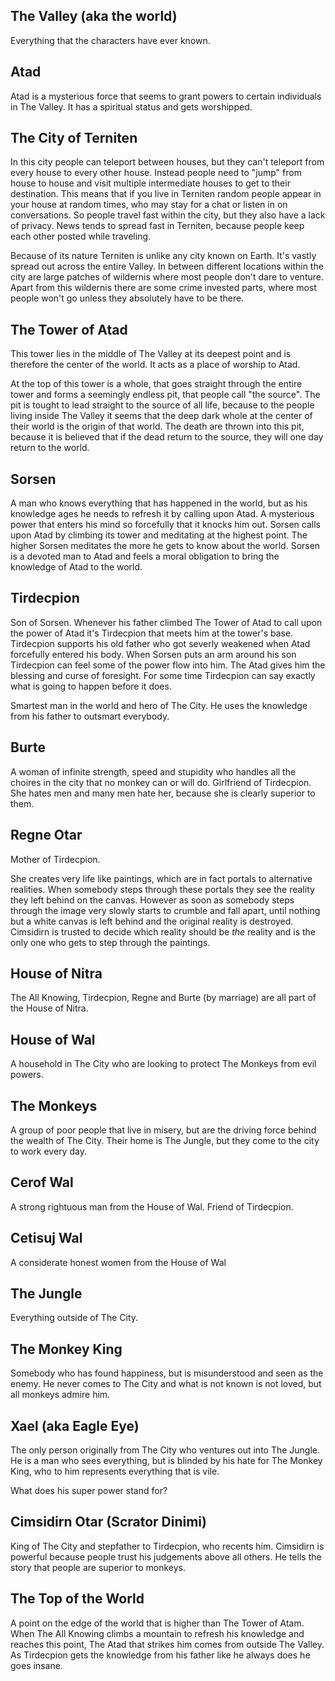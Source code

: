 The Valley (aka the world)
--------------------------

Everything that the characters have ever known.


Atad
----

Atad is a mysterious force that seems to grant powers to certain individuals in The Valley.
It has a spiritual status and gets worshipped.


The City of Terniten
---------------------

In this city people can teleport between houses, but they can't teleport from every house to every other house.
Instead people need to "jump" from house to house and visit multiple intermediate houses to get to their destination.
This means that if you live in Terniten random people appear in your house at random times, who may stay for a chat or listen in on conversations.
So people travel fast within the city, but they also have a lack of privacy.
News tends to spread fast in Terniten, because people keep each other posted while traveling.

Because of its nature Terniten is unlike any city known on Earth. It's vastly spread out across the entire Valley.
In between different locations within the city are large patches of wildernis where most people don't dare to venture.
Apart from this wildernis there are some crime invested parts, where most people won't go unless they absolutely have to be there.


The Tower of Atad
-----------------

This tower lies in the middle of The Valley at its deepest point and is therefore the center of the world.
It acts as a place of worship to Atad.

At the top of this tower is a whole, that goes straight through the entire tower and forms a seemingly endless pit, that people call "the source".
The pit is tought to lead straight to the source of all life,
because to the people living inside The Valley it seems that the deep dark whole at the center of their world is the origin of that world.
The death are thrown into this pit, because it is believed that if the dead return to the source, they will one day return to the world.


Sorsen
------

A man who knows everything that has happened in the world, but as his knowledge ages he needs to refresh it by calling upon Atad.
A mysterious power that enters his mind so forcefully that it knocks him out.
Sorsen calls upon Atad by climbing its tower and meditating at the highest point.
The higher Sorsen meditates the more he gets to know about the world.
Sorsen is a devoted man to Atad and feels a moral obligation to bring the knowledge of Atad to the world.


Tirdecpion
----------

Son of Sorsen. Whenever his father climbed The Tower of Atad to call upon the power of Atad it's Tirdecpion that meets him at the tower's base.
Tirdecpion supports his old father who got severly weakened when Atad forcefully entered his body.
When Sorsen puts an arm around his son Tirdecpion can feel some of the power flow into him.
The Atad gives him the blessing and curse of foresight. For some time Tirdecpion can say exactly what is going to happen before it does.

Smartest man in the world and hero of The City.
He uses the knowledge from his father to outsmart everybody.


Burte
------

A woman of infinite strength, speed and stupidity who handles all the choires in the city that no monkey can or will do.
Girlfriend of Tirdecpion.
She hates men and many men hate her, because she is clearly superior to them.


Regne Otar
----------

Mother of Tirdecpion.

She creates very life like paintings, which are in fact portals to alternative realities.
When somebody steps through these portals they see the reality they left behind on the canvas.
However as soon as somebody steps through the image very slowly starts to crumble and fall apart, until nothing but a white canvas is left behind
and the original reality is destroyed.
Cimsidirn is trusted to decide which reality should be *the* reality and is the only one who gets to step through the paintings.


House of Nitra
--------------

The All Knowing, Tirdecpion, Regne and Burte (by marriage) are all part of the House of Nitra.


House of Wal
------------

A household in The City who are looking to protect The Monkeys from evil powers.


The Monkeys
-----------

A group of poor people that live in misery, but are the driving force behind the wealth of The City.
Their home is The Jungle, but they come to the city to work every day.


Cerof Wal
---------

A strong rightuous man from the House of Wal.
Friend of Tirdecpion.


Cetisuj Wal
----------

A considerate honest women from the House of Wal


The Jungle
----------

Everything outside of The City.


The Monkey King
---------------

Somebody who has found happiness, but is misunderstood and seen as the enemy.
He never comes to The City and what is not known is not loved, but all monkeys admire him. 


Xael (aka Eagle Eye)
--------------------

The only person originally from The City who ventures out into The Jungle. 
He is a man who sees everything, but is blinded by his hate for The Monkey King, 
who to him represents everything that is vile.

What does his super power stand for?


Cimsidirn Otar (Scrator Dinimi)
-------------------------------

King of The City and stepfather to Tirdecpion, who recents him. Cimsidirn is powerful because people trust his judgements above all others.
He tells the story that people are superior to monkeys.


The Top of the World
--------------------

A point on the edge of the world that is higher than The Tower of Atam.
When The All Knowing climbs a mountain to refresh his knowledge and reaches this point, The Atad that strikes him comes from outside The Valley.
As Tirdecpion gets the knowledge from his father like he always does he goes insane.

